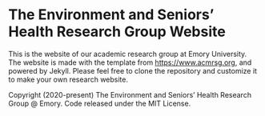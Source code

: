 # The Environment and Seniors’ Health Research Group Website

This is the website of our academic research group at Emory University. The website is made with the template from https://www.acmrsg.org, and powered by Jekyll. Please feel free to clone the repository and customize it to make your own research website.

Copyright (2020-present) The Environment and Seniors’ Health Research Group @ Emory. Code released under the MIT License.
